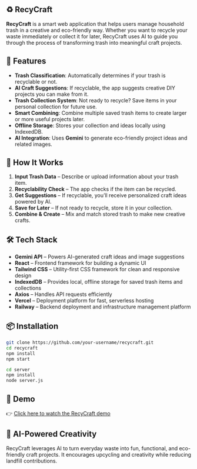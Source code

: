 ## ♻️ RecyCraft

**RecyCraft** is a smart web application that helps users manage household trash in a creative and eco-friendly way. Whether you want to recycle your waste immediately or collect it for later, RecyCraft uses AI to guide you through the process of transforming trash into meaningful craft projects.

## 🌟 Features

* **Trash Classification**: Automatically determines if your trash is recyclable or not.
* **AI Craft Suggestions**: If recyclable, the app suggests creative DIY projects you can make from it.
* **Trash Collection System**: Not ready to recycle? Save items in your personal collection for future use.
* **Smart Combining**: Combine multiple saved trash items to create larger or more useful projects later.
* **Offline Storage**: Stores your collection and ideas locally using IndexedDB.
* **AI Integration**: Uses **Gemini** to generate eco-friendly project ideas and related images.

## 🚀 How It Works

1. **Input Trash Data** – Describe or upload information about your trash item.
2. **Recyclability Check** – The app checks if the item can be recycled.
3. **Get Suggestions** – If recyclable, you’ll receive personalized craft ideas powered by AI.
4. **Save for Later** – If not ready to recycle, store it in your collection.
5. **Combine & Create** – Mix and match stored trash to make new creative crafts.

## 🛠️ Tech Stack

- **Gemini API** – Powers AI-generated craft ideas and image suggestions
- **React** – Frontend framework for building a dynamic UI
- **Tailwind CSS** – Utility-first CSS framework for clean and responsive design
- **IndexedDB** – Provides local, offline storage for saved trash items and collections
- **Axios** – Handles API requests efficiently
- **Vercel** – Deployment platform for fast, serverless hosting
- **Railway** – Backend deployment and infrastructure management platform

## 📦 Installation

```bash
git clone https://github.com/your-username/recycraft.git
cd recycraft
npm install
npm start
```

```bash
cd server
npm install
node server.js
```

## 🎥 Demo

👉 [Click here to watch the RecyCraft demo](https://drive.google.com/file/d/1S7Obg85MaJQGSjJrueqKETycPlPmDHzC/view)

## 🧠 AI-Powered Creativity

RecyCraft leverages AI to turn everyday waste into fun, functional, and eco-friendly craft projects. It encourages upcycling and creativity while reducing landfill contributions.
